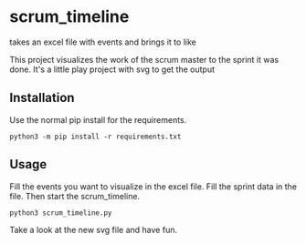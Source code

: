 # scrum_timeline
takes an excel file with events and brings it to like

This project visualizes the work of the scrum master to the sprint it was done. 
It's a little play project with svg to get the output

## Installation
Use the normal pip install for the requirements. 

    python3 -m pip install -r requirements.txt
## Usage
Fill the events you want to visualize in the excel file. Fill the sprint data in the file.
Then start the scrum_timeline.

    python3 scrum_timeline.py

Take a look at the new svg file and have fun.

